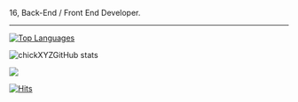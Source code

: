16, Back-End / Front End Developer.

---

[![Top Languages](https://github-readme-stats.vercel.app/api/top-langs/?username=chickXYZ&layout=compact&langs_count=10&theme=tokyonight)](https://github.com/chickXYZ/github-readme-stats)

![chickXYZGitHub stats](https://github-readme-stats.vercel.app/api?username=chickXYZ&show_icons=true&theme=tokyonight)

<a href="https://discord.com/users/339072748775145472">
  <img src="https://lanyard-profile-readme.vercel.app/api/339072748775145472?hideTimestamp=true&idleMessage=Just%20chillin'%20at%20the%20moment..." align="center" />
</a>


[![Hits](https://hits.link/hits?url=https://github.com/chickXYZ&bgLeft=444444&bgRight=575fff&label=visits)](https://hits.link)


